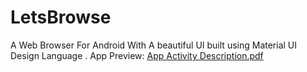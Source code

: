 # LetsBrowse
A Web Browser For Android With A beautiful UI built using Material UI Design Language .
App Preview:
[App Activity Description.pdf](https://github.com/KnoxArrow/LetsBrowse/files/10948904/App.Activity.Description.pdf)
